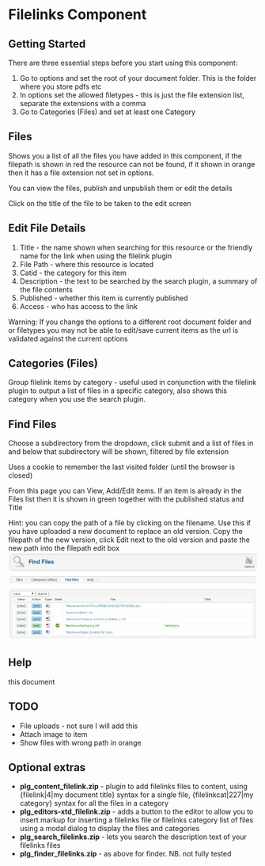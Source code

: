 # Filelinks Component

## Getting Started

There are three essential steps before you start using this component:

1.  Go to options and set the root of your document folder. This is the folder where you store pdfs etc
2.  In options set the allowed filetypes - this is just the file extension list, separate the extensions with a comma
3.  Go to Categories (Files) and set at least one Category

## Files

Shows you a list of all the files you have added in this component, if the filepath is shown in red the resource can not be found, if it shown in orange then it has a file extension not set in options.

You can view the files, publish and unpublish them or edit the details

Click on the title of the file to be taken to the edit screen

## Edit File Details

1.  Title - the name shown when searching for this resource or the friendly name for the link when using the filelink plugin
2.  File Path - where this resource is located
3.  Catid - the category for this item
4.  Description - the text to be searched by the search plugin, a summary of the file contents
5.  Published - whether this item is currently published
6.  Access - who has access to the link

Warning: If you change the options to a different root document folder and or filetypes you may not be able to edit/save current items as the url is validated against the current options

## Categories (Files)

Group filelink items by category - useful used in conjunction with the filelink plugin to output a list of files in a specific category, also shows this category when you use the search plugin. 

## Find Files

Choose a subdirectory from the dropdown, click submit and a list of files in and below that subdirectory will be shown, filtered by file extension

Uses a cookie to remember the last visited folder (until the browser is closed)

From this page you can View, Add/Edit items. If an item is already in the Files list then it is shown in green together with the published status and Title

Hint: you can copy the path of a file by clicking on the filename. Use this if you have uploaded a new document to replace an old version. Copy the filepath of the new version, click Edit next to the old version and paste the new path into the filepath edit box
![Find Files Screen](/pictures/find_files.jpg "Find Files screen")

## Help

this document

## TODO

* File uploads - not sure I will add this
* Attach image to item
* Show files with wrong path in orange

## Optional extras

*   **plg\_content\_filelink.zip** - plugin to add filelinks files to content, using {filelink|4|my document title} syntax for a single file, {filelinkcat|227|my category} syntax for all the files in a category 
*   **plg\_editors-xtd\_filelink.zip** - adds a button to the editor to allow you to insert markup for inserting a filelinks file or filelinks category list of files using a modal dialog to display the files and categories
*   **plg\_search\_filelinks.zip** - lets you search the description text of your filelinks files
*   **plg\_finder\_filelinks.zip** - as above for finder. NB. not fully tested
